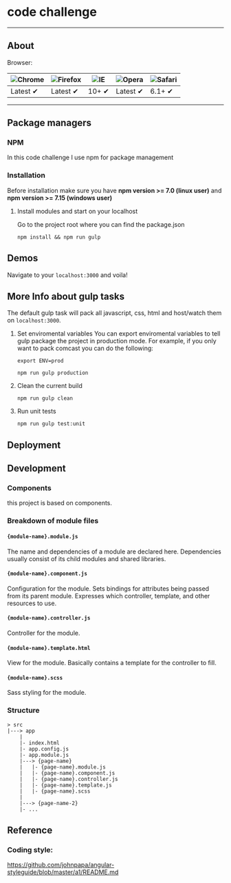 # code challenge

---

## About
Browser:

![Chrome](https://cdnjs.cloudflare.com/ajax/libs/browser-logos/39.1.1/chrome/chrome_48x48.png) | ![Firefox](https://cdnjs.cloudflare.com/ajax/libs/browser-logos/39.1.1/firefox/firefox_48x48.png) | ![IE](https://cdnjs.cloudflare.com/ajax/libs/browser-logos/39.1.1/archive/internet-explorer_9-11/internet-explorer_9-11_48x48.png) | ![Opera](https://cdnjs.cloudflare.com/ajax/libs/browser-logos/39.1.1/opera/opera_48x48.png) | ![Safari](https://cdnjs.cloudflare.com/ajax/libs/browser-logos/39.1.1/safari/safari_48x48.png)
--- | --- | --- | --- | --- |
Latest ✔ | Latest ✔ | 10+ ✔ | Latest ✔ | 6.1+ ✔ |
---

## Package managers

### NPM

In this code challenge I use npm for package management

### Installation

Before installation make sure you have **npm version >= 7.0 (linux user)** and  **npm version >= 7.15 (windows user)**

1. Install modules and start on your localhost

    Go to the project root where you can find the package.json
    ```
    npm install && npm run gulp
    ```
## Demos
Navigate to your ``localhost:3000`` and voila!

## More Info about gulp tasks

The default gulp task will pack all javascript, css, html and host/watch them on ``localhost:3000``. 

1. Set enviromental variables
    You can export enviromental variables to tell gulp package the project in production mode.
    For example, if you only want to pack comcast you can do the following:
    ```
    export ENV=prod

    npm run gulp production
    ```
    
2. Clean the current build
   ```
   npm run gulp clean
   ```

3. Run unit tests
    ```
    npm run gulp test:unit
    ```

## Deployment

## Development
### Components
this project is based on components.

### Breakdown of module files
#### `{module-name}.module.js`
The name and dependencies of a module are declared here. Dependencies usually consist of its child modules and shared libraries.

#### `{module-name}.component.js`
Configuration for the module. Sets bindings for attributes being passed from its parent module. Expresses which controller, template, and other resources to use.

#### `{module-name}.controller.js`
Controller for the module.

#### `{module-name}.template.html`
View for the module. Basically contains a template for the controller to fill.

#### `{module-name}.scss`
Sass styling for the module.

### Structure

```
> src
|---> app
    |
    |- index.html
    |- app.config.js
    |- app.module.js
    |---> {page-name}
    |   |- {page-name}.module.js
    |   |- {page-name}.component.js
    |   |- {page-name}.controller.js
    |   |- {page-name}.template.js
    |   |- {page-name}.scss
    |
    |---> {page-name-2}
    |- ...
```

## Reference
### Coding style:

https://github.com/johnpapa/angular-styleguide/blob/master/a1/README.md

